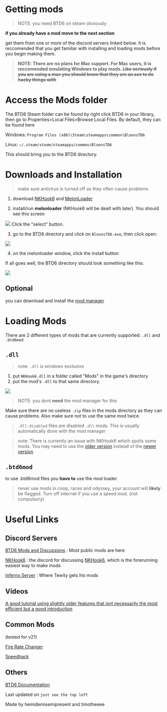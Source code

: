 # Getting mods

> NOTE: you need BTD6 on steam obviously

**if you already have a mod move to the next section**

get them from one or more of the discord servers linked below. It is reccomended that you get familiar with installing and loading mods before you begin making them.
> **NOTE: There are no plans for Mac support. For Mac users, it is reccomended emulating Windows to play mods. ~~Like seriously if you are using a mac you should know that they are an ass to do hacky things with~~**

# Access the Mods folder
The BTD6 Steam folder can be found by right click BTD6 in your library, then go to Properties>Local Files>Browse Local Files.
By default, they can be found here

Windows: `Program Files (x86)\Steam\steamapps\common\BloonsTD6`

Linux: `~/.steam/steam/steamapps/common/BloonsTD6` 

This should bring you to the BTD6 directory.

# Downloads and Installation
> make sure antivirus is turned off as they often cause problems

1. download [NKHook6](https://github.com/TDToolbox/NKHook6/releases/download/24/NKHook6.dll) and [MelonLoader](https://github.com/HerpDerpinstine/MelonLoader/releases/download/v0.2.7.4/MelonLoader.Installer.exe)

2. install/run **melonloader** (NKHook6 will be dealt with later). You should see this screen

<img src="https://cdn.discordapp.com/attachments/699781597515481159/776979212472549406/Screenshot_1313.png"/>
Click the "select" button.

3. go to the BTD6 directory and click on `BloonsTD6.exe`, then click open:

<img src="https://cdn.discordapp.com/attachments/699781597515481159/776980387477061662/Screenshot_1315.png"/>

4. on the melonloader window, click the install button

If all goes well, the BTD6 directory should look something like this:

<img src="https://cdn.discordapp.com/attachments/699781597515481159/776968486269616159/Screenshot_1311.png"/>

## Optional
you can download and install the [mod manager](https://github.com/TDToolbox/BTD6-Mod-Manager/releases/tag/2.0.0)

# Loading Mods
There are 2 different types of mods that are currently supported: `.dll` and `.btd6mod`
## `.dll` 
> note: `.dll` is windows exclusive

1. put `NKHook6.dll` in a folder called "Mods" in the game's directory
2. put the mod's `.dll` to that same directory. 
<img src = "https://cdn.discordapp.com/attachments/699781597515481159/776967989944647710/Screenshot_1309.png"/>

> NOTE: you dont **need** the mod manager for this

Make sure there are no useless `.zip` files in the mods directory as they can cause problems. Also make sure not to use the same mod twice.

> `.dll.disabled` files are disabled `.dll` mods. This is usually automatically done with the mod manager

> note: There is currently an issue with NKHook6 which spoils some mods. You may need to use the [older version](https://github.com/TDToolbox/NKHook6/releases/download/2.1.0/NKHook6.dll) instead of the [newer version](https://github.com/TDToolbox/NKHook6/releases/download/27/NKHook6.dll)

## `.btd6mod`

to use .btd6mod files you **have to** use the mod loader

> never use mods in coop, races and odyssey, your account will **likely** be flagged. Turn off internet if you use a speed mod. (not compulsory)

# Useful Links
## Discord Servers
[BTD6 Mods and Discussions](https://discord.gg/hENWNsd5pY) : Most public mods are here

[NKHook6](https://discord.gg/GUPggzaczS) : the discord for discussing [NKHook6](https://github.com/TDToolbox/NKHook6), which is the forerunning easiest way to make mods

[Inferno Server](https://discord.gg/mZuRncU7ec) : Where Tewity gets his mods
## Videos
[A good tutorial using slightly older features that isnt necessarily the most efficient but a good introduction](https://www.youtube.com/watch?v=RyB5MyMpOlE&list=PLWFKnf1pcvUuBUrVQouhvhxqOSQRjst7D)
## Common Mods
(tested for v21)

[Fire Rate Changer](https://github.com/Timotheeee/btd6_mods/blob/master/rate_changer/rate_changer.dll)

[Speedhack](https://github.com/Timotheeee/Speed_mod/blob/main/speedhackmelon/speedhackmelon.dll)

## Others
[BTD6 Documentation](https://github.com/TDToolbox/BTD-Docs/tree/master/Unity%20Engine/Btd6)

Last updated on `just see the top left`

Made by hemidemisemipresent and timotheeee
